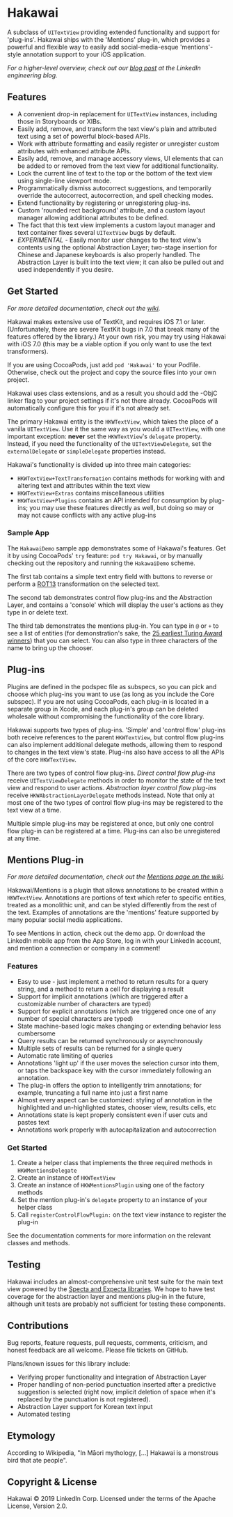Hakawai
=======

A subclass of ``UITextView`` providing extended functionality and support for 'plug-ins'. Hakawai ships with the 'Mentions' plug-in, which provides a powerful and flexible way to easily add social-media-esque 'mentions'-style annotation support to your iOS application.

*For a higher-level overview, check out our [blog post](http://engineering.linkedin.com/ios/introducing-hakawai-powerful-mentions-enabled-text-view-ios) at the LinkedIn engineering blog.*


Features
--------

- A convenient drop-in replacement for ``UITextView`` instances, including those in Storyboards or XIBs.
- Easily add, remove, and transform the text view's plain and attributed text using a set of powerful block-based APIs.
- Work with attribute formatting and easily register or unregister custom attributes with enhanced attribute APIs.
- Easily add, remove, and manage accessory views, UI elements that can be added to or removed from the text view for additional functionality.
- Lock the current line of text to the top or the bottom of the text view using single-line viewport mode.
- Programmatically dismiss autocorrect suggestions, and temporarily override the autocorrect, autocorrection, and spell checking modes.
- Extend functionality by registering or unregistering plug-ins.
- Custom 'rounded rect background' attribute, and a custom layout manager allowing additional attributes to be defined.
- The fact that this text view implements a custom layout manager and text container fixes several ``UITextView`` bugs by default.
- *EXPERIMENTAL* - Easily monitor user changes to the text view's contents using the optional Abstraction Layer; two-stage insertion for Chinese and Japanese keyboards is also properly handled. The Abstraction Layer is built into the text view; it can also be pulled out and used independently if you desire.


Get Started
-----------

*For more detailed documentation, check out the [wiki](https://github.com/linkedin/Hakawai/wiki).*

Hakawai makes extensive use of TextKit, and requires iOS 7.1 or later. (Unfortunately, there are severe TextKit bugs in 7.0 that break many of the features offered by the library.) At your own risk, you may try using Hakawai with iOS 7.0 (this may be a viable option if you only want to use the text transformers).

If you are using CocoaPods, just add ``pod 'Hakawai'`` to your Podfile. Otherwise, check out the project and copy the source files into your own project.

Hakawai uses class extensions, and as a result you should add the -ObjC linker flag to your project settings if it's not there already. CocoaPods will automatically configure this for you if it's not already set.

The primary Hakawai entity is the ``HKWTextView``, which takes the place of a vanilla ``UITextView``. Use it the same way as you would a ``UITextView``, with one important exception: **never** set the ``HKWTextView``'s ``delegate`` property. Instead, if you need the functionality of the ``UITextViewDelegate``, set the ``externalDelegate`` or ``simpleDelegate`` properties instead.

Hakawai's functionality is divided up into three main categories:

- ``HKWTextView+TextTransformation`` contains methods for working with and altering text and attributes within the text view
- ``HKWTextView+Extras`` contains miscellaneous utilities
- ``HKWTextView+Plugins`` contains an API intended for consumption by plug-ins; you may use these features directly as well, but doing so may or may not cause conflicts with any active plug-ins


### Sample App

The ``HakawaiDemo`` sample app demonstrates some of Hakawai's features. Get it by using CocoaPods' ``try`` feature: ``pod try Hakawai``, or by manually checking out the repository and running the ``HakawaiDemo`` scheme.

The first tab contains a simple text entry field with buttons to reverse or perform a [ROT13](http://en.wikipedia.org/wiki/ROT13) transformation on the selected text.

The second tab demonstrates control flow plug-ins and the Abstraction Layer, and contains a 'console' which will display the user's actions as they type in or delete text.

The third tab demonstrates the mentions plug-in. You can type in ``@`` or ``+`` to see a list of entities (for demonstration's sake, the [25 earliest Turing Award winners](http://amturing.acm.org/byyear.cfm)) that you can select. You can also type in three characters of the name to bring up the chooser.


Plug-ins
--------

Plugins are defined in the podspec file as subspecs, so you can pick and choose which plug-ins you want to use (as long as you include the Core subspec). If you are not using CocoaPods, each plug-in is located in a separate group in Xcode, and each plug-in's group can be deleted wholesale without compromising the functionality of the core library.

Hakawai supports two types of plug-ins. 'Simple' and 'control flow' plug-ins both receive references to the parent ``HKWTextView``, but control flow plug-ins can also implement additional delegate methods, allowing them to respond to changes in the text view's state. Plug-ins also have access to all the APIs of the core ``HKWTextView``.

There are two types of control flow plug-ins. *Direct control flow plug-ins* receive ``UITextViewDelegate`` methods in order to monitor the state of the text view and respond to user actions. *Abstraction layer control flow plug-ins* receive ``HKWAbstractionLayerDelegate`` methods instead. Note that only at most one of the two types of control flow plug-ins may be registered to the text view at a time.

Multiple simple plug-ins may be registered at once, but only one control flow plug-in can be registered at a time. Plug-ins can also be unregistered at any time.


Mentions Plug-in
----------------

*For more detailed documentation, check out the [Mentions page on the wiki](https://github.com/linkedin/Hakawai/wiki/Mentions).*

Hakawai/Mentions is a plugin that allows annotations to be created within a ``HKWTextView``. Annotations are portions of text which refer to specific entities, treated as a monolithic unit, and can be styled differently from the rest of the text. Examples of annotations are the 'mentions' feature supported by many popular social media applications.

To see Mentions in action, check out the demo app. Or download the LinkedIn mobile app from the App Store, log in with your LinkedIn account, and mention a connection or company in a comment!


### Features

- Easy to use - just implement a method to return results for a query string, and a method to return a cell for displaying a result
- Support for implicit annotations (which are triggered after a customizable number of characters are typed)
- Support for explicit annotations (which are triggered once one of any number of special characters are typed)
- State machine-based logic makes changing or extending behavior less cumbersome
- Query results can be returned synchronously or asynchronously
- Multiple sets of results can be returned for a single query
- Automatic rate limiting of queries
- Annotations 'light up' if the user moves the selection cursor into them, or taps the backspace key with the cursor immediately following an annotation.
- The plug-in offers the option to intelligently trim annotations; for example, truncating a full name into just a first name
- Almost every aspect can be customized: styling of annotation in the highlighted and un-highlighted states, chooser view, results cells, etc
- Annotations state is kept properly consistent even if user cuts and pastes text
- Annotations work properly with autocapitalization and autocorrection


### Get Started

1. Create a helper class that implements the three required methods in ``HKWMentionsDelegate``
2. Create an instance of ``HKWTextView``
3. Create an instance of ``HKWMentionsPlugin`` using one of the factory methods
4. Set the mention plug-in's ``delegate`` property to an instance of your helper class
5. Call ``registerControlFlowPlugin:`` on the text view instance to register the plug-in

See the documentation comments for more information on the relevant classes and methods.


Testing
-------

Hakawai includes an almost-comprehensive unit test suite for the main text view powered by the [Specta and Expecta libraries](https://github.com/specta/specta). We hope to have test coverage for the abstraction layer and mentions plug-in in the future, although unit tests are probably not sufficient for testing these components. 


Contributions
-------------

Bug reports, feature requests, pull requests, comments, criticism, and honest feedback are all welcome. Please file tickets on GitHub.

Plans/known issues for this library include:

- Verifying proper functionality and integration of Abstraction Layer
- Proper handling of non-period punctuation inserted after a predictive suggestion is selected (right now, implicit deletion of space when it's replaced by the punctuation is not registered).
- Abstraction Layer support for Korean text input
- Automated testing


Etymology
---------

According to Wikipedia, "In Māori mythology, [...] Hakawai is a monstrous bird that ate people".


Copyright & License
-------------------

Hakawai © 2019 LinkedIn Corp. Licensed under the terms of the Apache License, Version 2.0.

